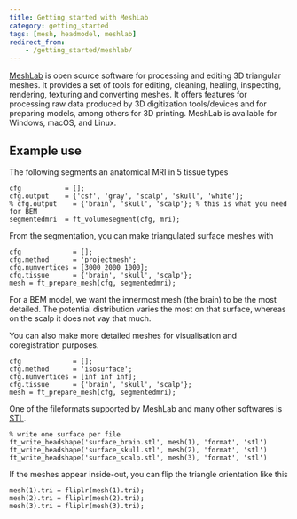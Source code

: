 ```yaml
---
title: Getting started with MeshLab
category: getting_started
tags: [mesh, headmodel, meshlab]
redirect_from:
    - /getting_started/meshlab/
---
```


[MeshLab](https://www.meshlab.net) is open source software for processing and editing 3D triangular meshes. It provides a set of tools for editing, cleaning, healing, inspecting, rendering, texturing and converting meshes. It offers features for processing raw data produced by 3D digitization tools/devices and for preparing models, among others for 3D printing. MeshLab is available for Windows, macOS, and Linux.

## Example use

The following segments an anatomical MRI in 5 tissue types

    cfg           = [];
    cfg.output    = {'csf', 'gray', 'scalp', 'skull', 'white'};
    % cfg.output    = {'brain', 'skull', 'scalp'}; % this is what you need for BEM
    segmentedmri  = ft_volumesegment(cfg, mri);

From the segmentation, you can make triangulated surface meshes with

    cfg             = [];
    cfg.method      = 'projectmesh';
    cfg.numvertices = [3000 2000 1000];
    cfg.tissue      = {'brain', 'skull', 'scalp'};
    mesh = ft_prepare_mesh(cfg, segmentedmri);

For a BEM model, we want the innermost mesh (the brain) to be the most detailed. The potential distribution varies the most on that surface, whereas on the scalp it does not vay that much.

You can also make more detailed meshes for visualisation and coregistration purposes.

    cfg             = [];
    cfg.method      = 'isosurface';
    cfg.numvertices = [inf inf inf];
    cfg.tissue      = {'brain', 'skull', 'scalp'};
    mesh = ft_prepare_mesh(cfg, segmentedmri);

One of the fileformats supported by MeshLab and many other softwares is [STL](https://en.wikipedia.org/wiki/STL_(file_format)).

    % write one surface per file
    ft_write_headshape('surface_brain.stl', mesh(1), 'format', 'stl')
    ft_write_headshape('surface_skull.stl', mesh(2), 'format', 'stl')
    ft_write_headshape('surface_scalp.stl', mesh(3), 'format', 'stl')

If the meshes appear inside-out, you can flip the triangle orientation like this

    mesh(1).tri = fliplr(mesh(1).tri);
    mesh(2).tri = fliplr(mesh(2).tri);
    mesh(3).tri = fliplr(mesh(3).tri);
